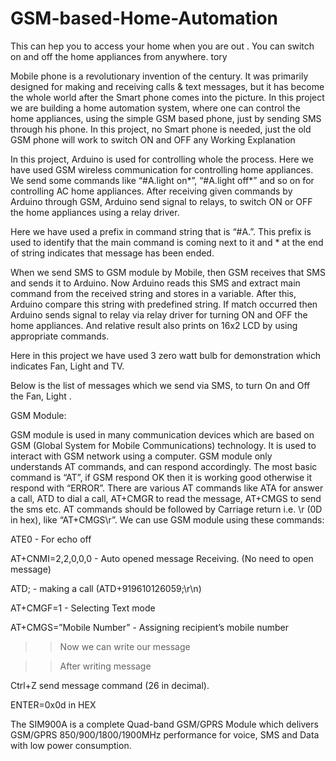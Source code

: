 # GSM-based-Home-Automation
This can hep you to access your home when you are out . You can switch on and off the home appliances from anywhere.
tory

Mobile phone is a revolutionary invention of the century. It was primarily designed for making and receiving calls & text messages, but it has become the whole world after the Smart phone comes into the picture. In this project we are building a home automation system, where one can control the home appliances, using the simple GSM based phone, just by sending SMS through his phone. In this project, no Smart phone is needed, just the old GSM phone will work to switch ON and OFF any
Working Explanation

In this project, Arduino is used for controlling whole the process. Here we have used GSM wireless communication for controlling home appliances. We send some commands like “#A.light on*”, “#A.light off*” and so on for controlling AC home appliances. After receiving given commands by Arduino through GSM, Arduino send signal to relays, to switch ON or OFF the home appliances using a relay driver.

Here we have used a prefix in command string that is “#A.”. This prefix is used to identify that the main command is coming next to it and * at the end of string indicates that message has been ended.

When we send SMS to GSM module by Mobile, then GSM receives that SMS and sends it to Arduino. Now Arduino reads this SMS and extract main command from the received string and stores in a variable. After this, Arduino compare this string with predefined string. If match occurred then Arduino sends signal to relay via relay driver for turning ON and OFF the home appliances. And relative result also prints on 16x2 LCD by using appropriate commands.

Here in this project we have used 3 zero watt bulb for demonstration which indicates Fan, Light and TV.

Below is the list of messages which we send via SMS, to turn On and Off the Fan, Light .

GSM Module:

GSM module is used in many communication devices which are based on GSM (Global System for Mobile Communications) technology. It is used to interact with GSM network using a computer. GSM module only understands AT commands, and can respond accordingly. The most basic command is “AT”, if GSM respond OK then it is working good otherwise it respond with “ERROR”. There are various AT commands like ATA for answer a call, ATD to dial a call, AT+CMGR to read the message, AT+CMGS to send the sms etc. AT commands should be followed by Carriage return i.e. \r (0D in hex), like “AT+CMGS\r”. We can use GSM module using these commands:

ATE0 - For echo off

AT+CNMI=2,2,0,0,0 <ENTER> - Auto opened message Receiving. (No need to open message)

ATD<Mobile Number>; <ENTER> - making a call (ATD+919610126059;\r\n)

AT+CMGF=1 <ENTER> - Selecting Text mode

AT+CMGS=”Mobile Number” <ENTER> - Assigning recipient’s mobile number

>>Now we can write our message

>>After writing message

Ctrl+Z send message command (26 in decimal).

ENTER=0x0d in HEX

The SIM900A is a complete Quad-band GSM/GPRS Module which delivers GSM/GPRS 850/900/1800/1900MHz performance for voice, SMS and Data with low power consumption.
